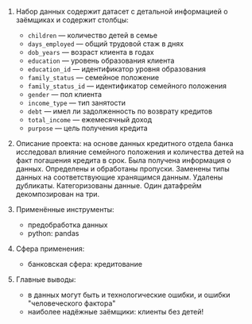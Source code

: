1. Набор данных содержит датасет c детальной информацией о заёмщиках и содержит столбцы:
      - `children` — количество детей в семье
      - `days_employed` — общий трудовой стаж в днях
      - `dob_years` — возраст клиента в годах
      - `education` — уровень образования клиента
      - `education_id` — идентификатор уровня образования
      - `family_status` — семейное положение
      - `family_status_id` — идентификатор семейного положения
      - `gender` — пол клиента
      - `income_type` — тип занятости
      - `debt` — имел ли задолженность по возврату кредитов
      - `total_income` — ежемесячный доход
      - `purpose` — цель получения кредита

2. Описание проекта: на основе данных кредитного отдела банка исследовал влияние семейного положения и
количества детей на факт погашения кредита в срок. Была получена информация о
данных. Определены и обработаны пропуски. Заменены типы данных на соответствующие
хранящимся данным. Удалены дубликаты. Категоризованы данные. Один датафрейм декомпозирован на три.

3. Применённые инструменты:
    - предобработка данных
    - python: pandas
4. Сфера применения:
    - банковская сфера: кредитование
5. Главные выводы:
    - в данных могут быть и технологические ошибки, и ошибки "человеческого фактора"
    - наиболее надёжные заёмщики: клиенты без детей!

